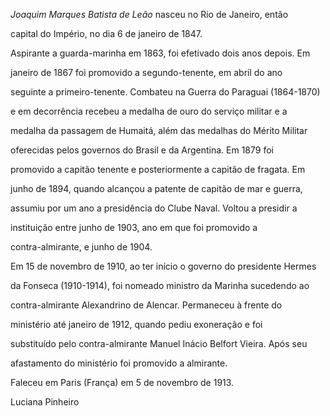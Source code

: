 

*Joaquim Marques Batista de Leão* nasceu no Rio de Janeiro, então

capital do Império, no dia 6 de janeiro de 1847.



Aspirante a guarda-marinha em 1863, foi efetivado dois anos depois. Em

janeiro de 1867 foi promovido a segundo-tenente, em abril do ano

seguinte a primeiro-tenente. Combateu na Guerra do Paraguai (1864-1870)

e em decorrência recebeu a medalha de ouro do serviço militar e a

medalha da passagem de Humaitá, além das medalhas do Mérito Militar

oferecidas pelos governos do Brasil e da Argentina. Em 1879 foi

promovido a capitão tenente e posteriormente a capitão de fragata. Em

junho de 1894, quando alcançou a patente de capitão de mar e guerra,

assumiu por um ano a presidência do Clube Naval. Voltou a presidir a

instituição entre junho de 1903, ano em que foi promovido a

contra-almirante, e junho de 1904.



Em 15 de novembro de 1910, ao ter início o governo do presidente Hermes

da Fonseca (1910-1914), foi nomeado ministro da Marinha sucedendo ao

contra-almirante Alexandrino de Alencar. Permaneceu à frente do

ministério até janeiro de 1912, quando pediu exoneração e foi

substituído pelo contra-almirante Manuel Inácio Belfort Vieira. Após seu

afastamento do ministério foi promovido a almirante.



Faleceu em Paris (França) em 5 de novembro de 1913.



Luciana Pinheiro



